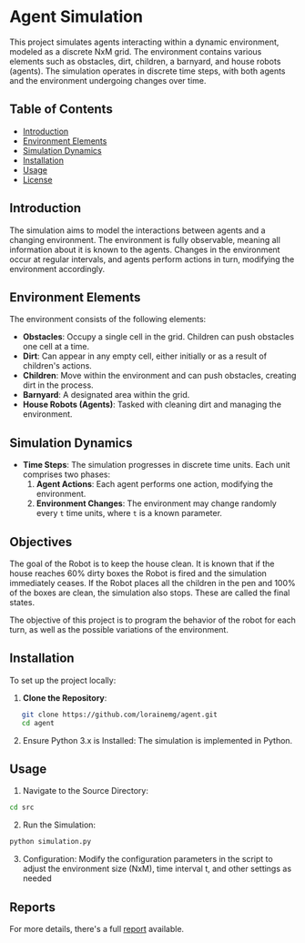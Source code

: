 # Agent Simulation

This project simulates agents interacting within a dynamic environment, modeled as a discrete NxM grid. The environment contains various elements such as obstacles, dirt, children, a barnyard, and house robots (agents). The simulation operates in discrete time steps, with both agents and the environment undergoing changes over time.

## Table of Contents

- [Introduction](#introduction)
- [Environment Elements](#environment-elements)
- [Simulation Dynamics](#simulation-dynamics)
- [Installation](#installation)
- [Usage](#usage)
- [License](#license)

## Introduction

The simulation aims to model the interactions between agents and a changing environment. The environment is fully observable, meaning all information about it is known to the agents. Changes in the environment occur at regular intervals, and agents perform actions in turn, modifying the environment accordingly.

## Environment Elements

The environment consists of the following elements:

- **Obstacles**: Occupy a single cell in the grid. Children can push obstacles one cell at a time.
- **Dirt**: Can appear in any empty cell, either initially or as a result of children's actions.
- **Children**: Move within the environment and can push obstacles, creating dirt in the process.
- **Barnyard**: A designated area within the grid.
- **House Robots (Agents)**: Tasked with cleaning dirt and managing the environment.

## Simulation Dynamics

- **Time Steps**: The simulation progresses in discrete time units. Each unit comprises two phases:
  1. **Agent Actions**: Each agent performs one action, modifying the environment.
  2. **Environment Changes**: The environment may change randomly every `t` time units, where `t` is a known parameter.

## Objectives

The goal of the Robot is to keep the house clean. It is known that if the house reaches 60% dirty boxes the Robot is fired and the simulation immediately ceases. If the Robot places all the children in the pen and 100% of the boxes are clean, the simulation also stops. These are called the final states.

The objective of this project is to program the behavior of the robot for each turn, as well as the possible variations of the environment.

## Installation

To set up the project locally:

1. **Clone the Repository**:

```bash
   git clone https://github.com/lorainemg/agent.git
   cd agent
```
2. Ensure Python 3.x is Installed: The simulation is implemented in Python.

## Usage
1. Navigate to the Source Directory:

```bash
cd src
```

2. Run the Simulation:

```bash
python simulation.py
```

3. Configuration: Modify the configuration parameters in the script to adjust the environment size (NxM), time interval t, and other settings as needed

## Reports

For more details, there's a full [report](https://github.com/lorainemg/agent/blob/main/doc/report.pdf) available.
